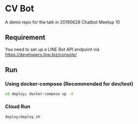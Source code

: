 # CV Bot
A demo repo for the talk in 20190628 Chatbot Meetup 10

## Requirement

You need to set up a LINE Bot API endpoint via https://developers.line.biz/console/

## Run

### Using docker-compose (Recommended for dev/test) 

```sh
cd deploy; docker-compose up -d
```

### Cloud Run
```sh
deploy/deploy.sh
```
